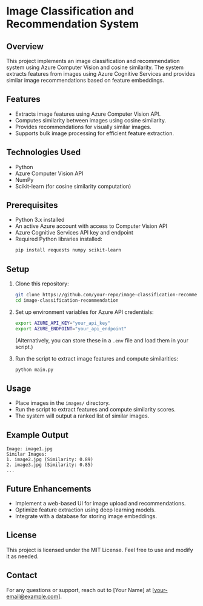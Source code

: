 # Image Classification and Recommendation System

## Overview
This project implements an image classification and recommendation system using Azure Computer Vision and cosine similarity. The system extracts features from images using Azure Cognitive Services and provides similar image recommendations based on feature embeddings.

## Features
- Extracts image features using Azure Computer Vision API.
- Computes similarity between images using cosine similarity.
- Provides recommendations for visually similar images.
- Supports bulk image processing for efficient feature extraction.

## Technologies Used
- Python
- Azure Computer Vision API
- NumPy
- Scikit-learn (for cosine similarity computation)

## Prerequisites
- Python 3.x installed
- An active Azure account with access to Computer Vision API
- Azure Cognitive Services API key and endpoint
- Required Python libraries installed:
  ```sh
  pip install requests numpy scikit-learn
  ```

## Setup
1. Clone this repository:
   ```sh
   git clone https://github.com/your-repo/image-classification-recommendation.git
   cd image-classification-recommendation
   ```

2. Set up environment variables for Azure API credentials:
   ```sh
   export AZURE_API_KEY="your_api_key"
   export AZURE_ENDPOINT="your_api_endpoint"
   ```
   (Alternatively, you can store these in a `.env` file and load them in your script.)

3. Run the script to extract image features and compute similarities:
   ```sh
   python main.py
   ```

## Usage
- Place images in the `images/` directory.
- Run the script to extract features and compute similarity scores.
- The system will output a ranked list of similar images.

## Example Output
```
Image: image1.jpg
Similar Images:
1. image2.jpg (Similarity: 0.89)
2. image3.jpg (Similarity: 0.85)
...
```

## Future Enhancements
- Implement a web-based UI for image upload and recommendations.
- Optimize feature extraction using deep learning models.
- Integrate with a database for storing image embeddings.

## License
This project is licensed under the MIT License. Feel free to use and modify it as needed.

## Contact
For any questions or support, reach out to [Your Name] at [your-email@example.com].

